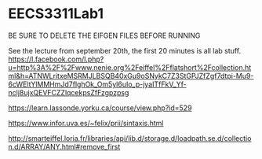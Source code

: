 # EECS3311Lab1

BE SURE TO DELETE THE EIFGEN FILES BEFORE RUNNING


See the lecture from september 20th, the first 20 minutes is all lab stuff.
https://l.facebook.com/l.php?u=http%3A%2F%2Fwww.nenie.org%2Feiffel%2Fflatshort%2Fcollection.html&h=ATNWLritxeMSRMJLBSQB40xGu9oSNykC7Z3StGPJZfZgf7dtpi-Mu9-6cWEltYlMMHmJd7flghOk_Om5yl6uIo_p-jyaITfFkV_Yf-nclj8ujxQEVFCZZlqcekpsZfFzgpzpsg

https://learn.lassonde.yorku.ca/course/view.php?id=529

https://www.infor.uva.es/~felix/prii/sintaxis.html

http://smarteiffel.loria.fr/libraries/api/lib.d/storage.d/loadpath.se.d/collection.d/ARRAY/ANY.html#remove_first
